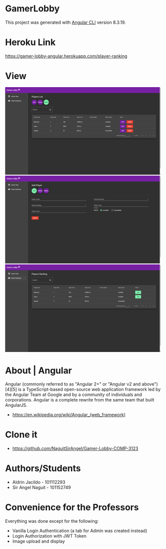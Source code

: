 # GamerLobby

This project was generated with [Angular CLI](https://github.com/angular/angular-cli) version 8.3.19.

# Heroku Link
https://gamer-lobby-angular.herokuapp.com/player-ranking

# View

![Alt text](/img/GamerLobby.png?raw=true)
![Alt text](/img/GamerLobby1.png?raw=true)
![Alt text](/img/GamerLobby2.png?raw=true)

# About | Angular
Angular (commonly referred to as "Angular 2+" or "Angular v2 and above")[4][5] is a TypeScript-based open-source web application framework led by the Angular Team at Google and by a community of individuals and corporations. Angular is a complete rewrite from the same team that built AngularJS.
- https://en.wikipedia.org/wiki/Angular_(web_framework)

# Clone it
- https://github.com/NaguitSirAngel/Gamer-Lobby-COMP-3123

# Authors/Students
- Aldrin Jacildo - 101112293
- Sir Angel Naguit - 101152749

# Convenience for the Professors
Everything was done except for the following:
- Vanilla Login Authentication (a tab for Admin was created instead)
- Login Authorization with JWT Token
- Image upload and display

